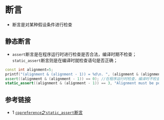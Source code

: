 # 断言
* 断言是对某种假设条件进行检查

## 静态断言[](./assert.cpp)
* `assert`断言是在程序运行时进行检查是否合法，编译时期不检查；`static_assert`断言则是在编译时就检查语句是否正确；
```c++
const int alignment=5;
printf("(alignment & (alignment - 1)) = %d\n. ", (alignment & (alignment - 1))); //输出结果为4
assert((alignment & (alignment - 1)) == 0); //在程序运行时检查，编译时不检查。
static_assert((alignment & (alignment - 1)) == 3, "Alignment must be power of two"); //在程序编译时检查。
```


## 参考链接
* 1 [`cppreference`之`static_assert`断言](https://en.cppreference.com/w/cpp/language/static_assert)